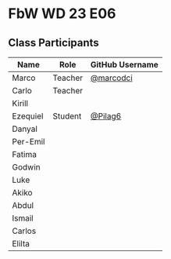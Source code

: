 # FbW WD 23 E06

## Class Participants

| Name | Role | GitHub Username |
|-----|----|--------|
| Marco | Teacher | [@marcodci](https://github.com/marcodci)|
| Carlo | Teacher | |
| Kirill | | |
| Ezequiel | Student | [@Pilag6](https://github.com/Pilag6) |
| Danyal | | |
| Per-Emil|||
| Fatima |||
| Godwin |||
| Luke |||
|Akiko |||
|Abdul |||
| Ismail |||
|Carlos |||
|Elilta |||
